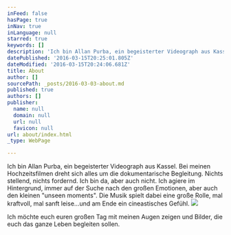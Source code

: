 ```yaml
---
inFeed: false
hasPage: true
inNav: true
inLanguage: null
starred: true
keywords: []
description: 'Ich bin Allan Purba, ein begeisterter Videograph aus Kassel. Bei meinen Hochzeitsfilmen dreht sich alles um die dokumentarische Begleitung. Nichts stellend, nichts fordernd. Ich bin da, aber auch nicht. Ich agiere im Hintergrund, immer auf der Suche nach den großen Emotionen, aber auch den kleinen "unseen moments". Die Musik spielt dabei eine große Rolle, mal kraftvoll, mal sanft leise...und am Ende ein cineastisches Gefühl.'
datePublished: '2016-03-15T20:25:01.805Z'
dateModified: '2016-03-15T20:24:06.681Z'
title: About
author: []
sourcePath: _posts/2016-03-03-about.md
published: true
authors: []
publisher:
  name: null
  domain: null
  url: null
  favicon: null
url: about/index.html
_type: WebPage

---
```

Ich bin Allan Purba, ein begeisterter Videograph aus Kassel. Bei meinen Hochzeitsfilmen dreht sich alles um die dokumentarische Begleitung. Nichts stellend, nichts fordernd. Ich bin da, aber auch nicht. Ich agiere im Hintergrund, immer auf der Suche nach den großen Emotionen, aber auch den kleinen "unseen moments". Die Musik spielt dabei eine große Rolle, mal kraftvoll, mal sanft leise...und am Ende ein cineastisches Gefühl.
![](https://the-grid-user-content.s3-us-west-2.amazonaws.com/5ca870a5-3ac7-4c8e-b8cc-0f1fc5896110.JPG)

Ich möchte euch euren großen Tag mit meinen Augen zeigen und Bilder, die euch das ganze Leben begleiten sollen.